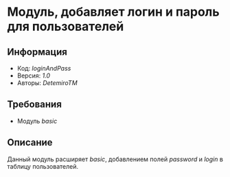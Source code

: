 # Модуль, добавляет логин и пароль для пользователей

## Информация

* Код: *loginAndPass*
* Версия: *1.0*
* Авторы: *DetemiroTM*

## Требования

* Модуль *basic*

## Описание

Данный модуль расширяет *basic*, добавлением полей *password* и *login* в таблицу пользователей.